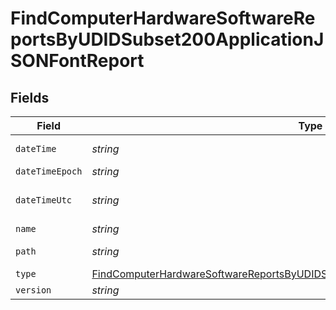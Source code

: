 # FindComputerHardwareSoftwareReportsByUDIDSubset200ApplicationJSONFontReport


## Fields

| Field                                                                                                                                                                                         | Type                                                                                                                                                                                          | Required                                                                                                                                                                                      | Description                                                                                                                                                                                   | Example                                                                                                                                                                                       |
| --------------------------------------------------------------------------------------------------------------------------------------------------------------------------------------------- | --------------------------------------------------------------------------------------------------------------------------------------------------------------------------------------------- | --------------------------------------------------------------------------------------------------------------------------------------------------------------------------------------------- | --------------------------------------------------------------------------------------------------------------------------------------------------------------------------------------------- | --------------------------------------------------------------------------------------------------------------------------------------------------------------------------------------------- |
| `dateTime`                                                                                                                                                                                    | *string*                                                                                                                                                                                      | :heavy_minus_sign:                                                                                                                                                                            | N/A                                                                                                                                                                                           | 2017-07-07 18:37:04                                                                                                                                                                           |
| `dateTimeEpoch`                                                                                                                                                                               | *string*                                                                                                                                                                                      | :heavy_minus_sign:                                                                                                                                                                            | N/A                                                                                                                                                                                           | 1499470624555                                                                                                                                                                                 |
| `dateTimeUtc`                                                                                                                                                                                 | *string*                                                                                                                                                                                      | :heavy_minus_sign:                                                                                                                                                                            | N/A                                                                                                                                                                                           | 2017-07-07T18:37:04.555-0500                                                                                                                                                                  |
| `name`                                                                                                                                                                                        | *string*                                                                                                                                                                                      | :heavy_minus_sign:                                                                                                                                                                            | N/A                                                                                                                                                                                           | Al Nile.ttc                                                                                                                                                                                   |
| `path`                                                                                                                                                                                        | *string*                                                                                                                                                                                      | :heavy_minus_sign:                                                                                                                                                                            | N/A                                                                                                                                                                                           | /Library/Fonts/Al Nile.ttc                                                                                                                                                                    |
| `type`                                                                                                                                                                                        | [FindComputerHardwareSoftwareReportsByUDIDSubset200ApplicationJSONFontReportType](../../models/operations/findcomputerhardwaresoftwarereportsbyudidsubset200applicationjsonfontreporttype.md) | :heavy_minus_sign:                                                                                                                                                                            | N/A                                                                                                                                                                                           |                                                                                                                                                                                               |
| `version`                                                                                                                                                                                     | *string*                                                                                                                                                                                      | :heavy_minus_sign:                                                                                                                                                                            | N/A                                                                                                                                                                                           | n/a                                                                                                                                                                                           |